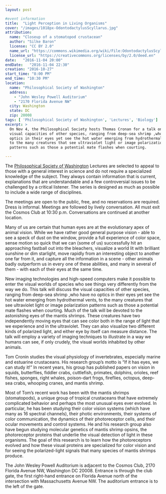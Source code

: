 ```yaml
---
layout: post

#event information
title:  "Light Perception in Living Organisms"
cover: "/images/1018px-OdontodactylusScyllarus.jpg"
attribution:
  name: "Closeup of a stomatopod crustacean"
  author: "Silke Baron"
  license: "CC BY 2.0"
  name_url: "https://commons.wikimedia.org/wiki/File:OdontodactylusScyllarus.jpg"
  license_url: "https://creativecommons.org/licenses/by/2.0/deed.en"
date:   "2016-11-04 20:00"
endDate:   "2016-11-04 22:30"
creation: "2016-10-27"
start_time: "8:00 PM"
end_time: "10:30 PM"
location:
  name: "Philosophical Society of Washington"
  address:
    - "John Wesley Powell Auditorium"
    - "2170 Florida Avenue NW"
  city: Washington
  state: DC
  zip: 20008
tags: [ 'Philosophical Society of Washington', 'Lectures', 'Biology']
excerpt: >
  On Nov 4, the Philosophical Society hosts Thomas Cronan for a talk on the
  visual capacities of other species, ranging from deep-sea shrimp ,who have no
  optics in their eyes yet see the hot water emerging from hydrothermal vents,
  to the many creatures that see ultraviolet light or image polarization
  patterns such as those a potential mate flashes when courting.  

---
```


The [Philosophical Society of Washington](http://www.philsoc.org/)
Lectures are selected to
appeal to those with a general interest in science and do not require
a specialized knowledge of the subject. They always contain
information that is current, explanations that are understandable
and a few controversial issues to be challenged by a critical
listener. The series is designed as much as possible to include a
wide range of disciplines.

The meetings are open to the public, free, and no reservations are
required. Dress is informal. Meetings are followed by lively
conversation. All must exit the Cosmos Club at 10:30 p.m.
Conversations are continued at another location.

Many of us are certain that human eyes are at the evolutionary apex of animal
vision.  While we have rather good general purpose vision - able to see a speck
of dust on the window, provide a full experience of color space, sense motion so
quick that we can (some of us) successfully hit an approaching fastball out into
the bleachers, visualize a world lit with brilliant sunshine or dim starlight,
move rapidly from an interesting object to another one far from it, and capture
all the information in a scene - other animals badly outperform us in every one
of these abilities, and many in several of them - with each of their eyes at the
same time.

New imaging technologies and high-speed computers make it possible to enter the
visual worlds of species who see things very differently from the way we do.
This talk will discuss the visual capacities of other species, ranging from
deep-sea shrimp ,who have no optics in their eyes yet see the hot water emerging
from hydrothermal vents, to the many creatures that see ultraviolet light or
image polarization patterns such as those a potential mate flashes when
courting.  Much of the talk will be devoted to the astonishing eyes of the
mantis shrimps.  These creatures have two independently moving eyes that can see
color both in the range of light that we experience and in the ultraviolet.
They can also visualize two different kinds of polarized light, and either eye
by itself can measure distance.  The talk will employ a variety of imaging
techniques to illustrate in a way we humans can see, if only crudely, the visual
worlds inhabited by other animals.

Tom Cronin studies the visual physiology of invertebrates, especially marine and
estuarine crustaceans.  His research group’s motto is “If it has eyes, we can
study it!”  In recent years, his group has published papers on vision in squids,
butterflies, fiddler crabs, cuttlefish, primates, dolphins, orioles, reef
fishes, sponges, right whales, poison-dart frogs, fireflies, octopus, deep-sea
crabs, whooping cranes, and mantis shrimp.

Most of Tom’s recent work has been with the mantis shrimps (stomatopods), a
unique group of tropical crustaceans that have extremely complicated behavior
and perhaps the most unusual eyes ever evolved.  In particular, he has been
studying their color vision systems (which have many as 16 spectral channels),
their photic environments, their systems of color communication, the dynamics of
their photoreceptor cells, and their ocular movements and control systems.  He
and his research group also have begun studying molecular genetics of mantis
shrimp opsins, the photoreceptor proteins that underlie the visual detection of
light in these organisms.  The goal of this research is to learn how the
photoreceptors evolved and how these visual proteins are specialized for color
vision and for seeing the polarized-light signals that many species of mantis
shrimps produce.

The John Wesley Powell Auditorium is adjacent to the Cosmos Club, 2170 Florida
Avenue NW, Washington DC 20008. Entrance is through the club gate, the first
right-hand entrance on Florida Avenue north of the intersection with
Massachusetts Avenue NW. The auditorium entrance is to the left of the gate.

